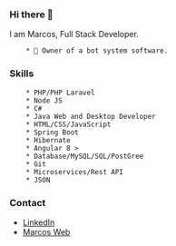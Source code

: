 ### Hi there 👋

 I am Marcos, Full Stack Developer.

        * 🧭 Owner of a bot system software.

### Skills
        * PHP/PHP Laravel
        * Node JS
        * C#
        * Java Web and Desktop Developer
        * HTML/CSS/JavaScript
        * Spring Boot
        * Hibernate
        * Angular 8 >
        * Database/MySQL/SQL/PostGree
        * Git
        * Microservices/Rest API
        * JSON
### Contact
   * [LinkedIn](https://www.linkedin.com/in/marcos-santos-dev/)
   * [Marcos Web](https://www.marcossan.dev/)
